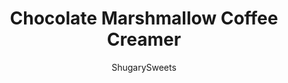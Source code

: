 ---
layout: ../../layouts/MarkdownPostLayout.astro
title: Chocolate Marshmallow Coffee Creamer
author: ShugarySweets
pubDate: 2019-01-14
description: "Homemade coffee creamer is easy with 4 simple ingredients. Chocolate Marshmallow Coffee Creamer recipe!"
image_url: https://www.shugarysweets.com/wp-content/uploads/2015/07/chocolate-marshmallow-coffee-creamer-1.jpg
tags: ["Drinks","American"]
calories: 21
protein: 1
carbohydrates: 4
fats: 0
fiber: 0
ingredients: ["1 can (14 ounce) sweetened condensed milk","1/2 cup marshmallow cream (fluff)","1 1/2 cup milk","1/4 cup chocolate syrup"]
serves: 32
time: "15 minutes"
prepTime: "10 minutes"
instructions: ["In a small saucepan, combine the four ingredients. Heat over low, stirring constantly until mixture is smooth and combined (about 3-5 minutes).","Pour into a pint sized mason jar with lid and refrigerate until ready to use.","Shake before pouring into coffee.","To determine your \"use by\" date...go off the date of the milk you use for this recipe."]
nutrition: ["21 calories","4 grams carbohydrates","1 milligrams cholesterol","0 grams fat","0 grams fiber","1 grams protein","0 grams saturated fat","10 milligrams sodium","3 grams sugar","0 grams trans fat","0 grams unsaturated fat"]
---
